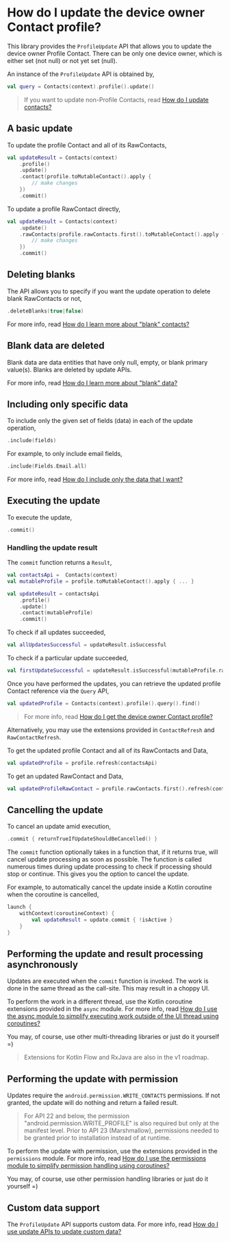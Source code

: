 # How do I update the device owner Contact profile?

This library provides the `ProfileUpdate` API that allows you to update the device owner Profile Contact.
There can be only one device owner, which is either set (not null) or not yet set (null).

An instance of the `ProfileUpdate` API is obtained by,

```kotlin
val query = Contacts(context).profile().update()
```

> If you want to update non-Profile Contacts, read [How do I update contacts?](/contacts-android/howto/howto-update-contacts.html)

## A basic update

To update the profile Contact and all of its RawContacts,

```kotlin
val updateResult = Contacts(context)
    .profile()
    .update()
    .contact(profile.toMutableContact().apply {
        // make changes
    })
    .commit()
```

To update a profile RawContact directly,

```kotlin
val updateResult = Contacts(context)
    .update()
    .rawContacts(profile.rawContacts.first().toMutableContact().apply {
        // make changes
    })
    .commit()
```

## Deleting blanks 

The API allows you to specify if you want the update operation to delete blank RawContacts or not,

```kotlin
.deleteBlanks(true|false)
```

For more info, read [How do I learn more about "blank" contacts?](/contacts-android/howto/howto-learn-more-about-blank-contacts.html)

## Blank data are deleted

Blank data are data entities that have only null, empty, or blank primary value(s). Blanks are 
deleted by update APIs.

For more info, read [How do I learn more about "blank" data?](/contacts-android/howto/howto-learn-more-about-blank-data.html)

## Including only specific data

To include only the given set of fields (data) in each of the update operation,

```kotlin
.include(fields)
```

For example, to only include email fields,

```kotlin
.include(Fields.Email.all)
```

For more info, read [How do I include only the data that I want?](/contacts-android/howto/howto-include-only-desired-data.html)

## Executing the update

To execute the update,

```kotlin
.commit()
```

### Handling the update result

The `commit` function returns a `Result`,

```kotlin
val contactsApi =  Contacts(context)
val mutableProfile = profile.toMutableContact().apply { ... }

val updateResult = contactsApi
    .profile()
    .update()
    .contact(mutableProfile)
    .commit()
```

To check if all updates succeeded,

```kotlin
val allUpdatesSuccessful = updateResult.isSuccessful
```

To check if a particular update succeeded,

```kotlin
val firstUpdateSuccessful = updateResult.isSuccessful(mutableProfile.rawContacts.first())
```

Once you have performed the updates, you can retrieve the updated profile Contact reference via the `Query` API,

```kotlin
val updatedProfile = Contacts(context).profile().query().find()
```

> For more info, read [How do I get the device owner Contact profile?](/contacts-android/howto/howto-query-profile.html)

Alternatively, you may use the extensions provided in `ContactRefresh` and `RawContactRefresh`.

To get the updated profile Contact and all of its RawContacts and Data,

```kotlin
val updatedProfile = profile.refresh(contactsApi)
```

To get an updated RawContact and Data,

```kotlin
val updatedProfileRawContact = profile.rawContacts.first().refresh(contactsApi)
```

## Cancelling the update

To cancel an update amid execution,

```kotlin
.commit { returnTrueIfUpdateShouldBeCancelled() }
```

The `commit` function optionally takes in a function that, if it returns true, will cancel update
processing as soon as possible. The function is called numerous times during update processing to
check if processing should stop or continue. This gives you the option to cancel the update.

For example, to automatically cancel the update inside a Kotlin coroutine when the coroutine is cancelled,

```kotlin
launch {
    withContext(coroutineContext) {
        val updateResult = update.commit { !isActive }
    }
}
```

## Performing the update and result processing asynchronously

Updates are executed when the `commit` function is invoked. The work is done in the same thread as
the call-site. This may result in a choppy UI.

To perform the work in a different thread, use the Kotlin coroutine extensions provided in the `async` module.
For more info, read [How do I use the async module to simplify executing work outside of the UI thread using coroutines?](/contacts-android/howto/howto-use-api-with-async-execution.html)

You may, of course, use other multi-threading libraries or just do it yourself =)

> Extensions for Kotlin Flow and RxJava are also in the v1 roadmap.

## Performing the update with permission

Updates require the `android.permission.WRITE_CONTACTS` permissions. If not granted, the update 
will do nothing and return a failed result.

> For API 22 and below, the permission "android.permission.WRITE_PROFILE" is also required but
> only at the manifest level. Prior to API 23 (Marshmallow), permissions needed to be granted
> prior to installation instead of at runtime.

To perform the update with permission, use the extensions provided in the `permissions` module.
For more info, read [How do I use the permissions module to simplify permission handling using coroutines?](/contacts-android/howto/howto-use-api-with-permissions-handling.html)

You may, of course, use other permission handling libraries or just do it yourself =)

## Custom data support
 
The `ProfileUpdate` API supports custom data. For more info, read [How do I use update APIs to update custom data?](/contacts-android/howto/howto-update-custom-data.html)
